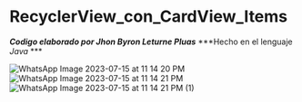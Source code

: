 # RecyclerView_con_CardView_Items
***Codigo elaborado por Jhon Byron Leturne Pluas***
***Hecho en el lenguaje _Java_ ***

![WhatsApp Image 2023-07-15 at 11 14 20 PM](https://github.com/jhontheblack/RecyclerView_con_CardView_Items/assets/136009347/33a13b4c-573b-4fed-b827-ee2b1075b113)
![WhatsApp Image 2023-07-15 at 11 14 21 PM](https://github.com/jhontheblack/RecyclerView_con_CardView_Items/assets/136009347/3a230818-0680-4b9f-a593-2b46da25263d)
![WhatsApp Image 2023-07-15 at 11 14 21 PM (1)](https://github.com/jhontheblack/RecyclerView_con_CardView_Items/assets/136009347/fe61e2bb-48b9-4528-85dd-da033195aeb3)

